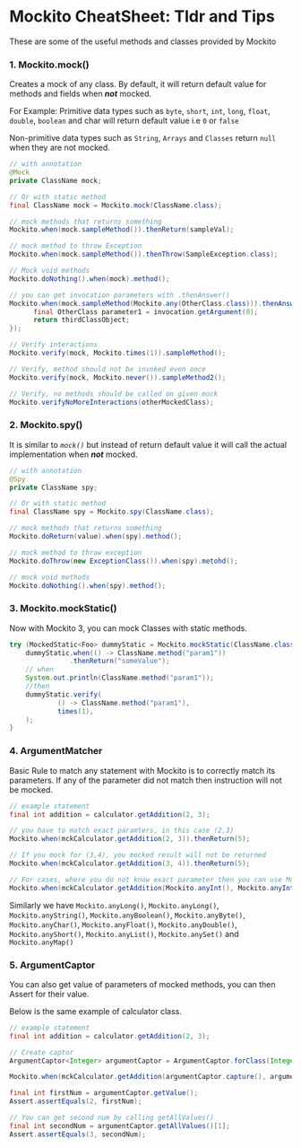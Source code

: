 # Mockito CheatSheet: Tldr and Tips

These are some of the useful methods and classes provided by Mockito

### 1. Mockito.mock()

Creates a mock of any class. By default, it will return default value for methods and fields when ***not*** mocked.

For Example:
Primitive data types such as `byte`, `short`, `int`, `long`, `float`, `double`, `boolean` and char will return default value i.e `0` or `false`

Non-primitive data types such as `String`, `Arrays` and `Classes` return `null` when they are not mocked. 

```java
// with annotation
@Mock
private ClassName mock;

// Or with static method
final ClassName mock = Mockito.mock(ClassName.class);

// mock methods that returns something
Mockito.when(mock.sampleMethod()).thenReturn(sampleVal);

// mock method to throw Exception
Mockito.when(mock.sampleMethod()).thenThrow(SampleException.class);

// Mock void methods
Mockito.doNothing().when(mock).method();

// you can get invocation parameters with .thenAnswer()
Mockito.when(mock.sampleMethod(Mockito.any(OtherClass.class))).thenAnswer((Answer<ThirdClass>) invocation -> {
      final OtherClass parameter1 = invocation.getArgument(0);
      return thirdClassObject; 
});

// Verify interactions
Mockito.verify(mock, Mockito.times(1)).sampleMethod();

// Verify, method should not be invoked even once
Mockito.verify(mock, Mockito.never()).sampleMethod2();

// Verify, no methods should be called on given mock
Mockito.verifyNoMoreInteractions(otherMockedClass);
```

### 2. Mockito.spy()

It is similar to *`mock()`* but instead of return default value it will call the actual implementation when ***not*** mocked.

```java
// with annotation
@Spy
private ClassName spy;

// Or with static method
final ClassName spy = Mockito.spy(ClassName.class);

// mock methods that returns something
Mockito.doReturn(value).when(spy).method();

// mock method to throw exception
Mockito.doThrow(new ExceptionClass()).when(spy).metohd();

// mock void methods
Mockito.doNothing().when(spy).method();
```

### 3. Mockito.mockStatic()

Now with Mockito 3, you can mock Classes with static methods.

```java
try (MockedStatic<Foo> dummyStatic = Mockito.mockStatic(ClassName.class)) {
    dummyStatic.when(() -> ClassName.method("param1"))
               .thenReturn("someValue");
    // when
    System.out.println(ClassName.method("param1"));
    //then
    dummyStatic.verify(
            () -> ClassName.method("param1"),
            times(1), 
    );
}
```

### 4. ArgumentMatcher

Basic Rule to match any statement with Mockito is to correctly match its parameters. If any of the parameter did not match then instruction will not be mocked.

```java
// example statement
final int addition = calculator.getAddition(2, 3);

// you have to match exact paramters, in this case (2,3)
Mockito.when(mckCalculator.getAddition(2, 3)).thenReturn(5);

// If you mock for (3,4), you mocked result will not be returned
Mockito.when(mckCalculator.getAddition(3, 4)).thenReturn(5);

// For cases, where you do not know exact parameter then you can use Mockito.anyInt()
Mockito.when(mckCalculator.getAddition(Mockito.anyInt(), Mockito.anyInt())).thenReturn(5);
```

Similarly we have `Mockito.anyLong()`, `Mockito.anyLong()`, `Mockito.anyString()`, `Mockito.anyBoolean()`, `Mockito.anyByte()`, `Mockito.anyChar()`, `Mockito.anyFloat()`, `Mockito.anyDouble()`, `Mockito.anyShort()`, `Mockito.anyList()`,  `Mockito.anySet()` and `Mockito.anyMap()`

### 5. ArgumentCaptor

You can also get value of parameters of mocked methods, you can then Assert for their value.

Below is the same example of calculator class.

```java
// example statement
final int addition = calculator.getAddition(2, 3);

// Create captor
ArgumentCaptor<Integer> argumentCaptor = ArgumentCaptor.forClass(Integer.class);

Mockito.when(mckCalculator.getAddition(argumentCaptor.capture(), argumentCaptor.capture())).thenReturn(5);

final int firstNum = argumentCaptor.getValue();
Assert.assertEquals(2, firstNum);

// You can get second num by calling getAllValues()
final int secondNum = argumentCaptor.getAllValues()[1];
Assert.assertEquals(3, secondNum);
```